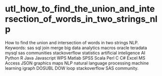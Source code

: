 # utl_how_to_find_the_union_and_intersection_of_words_in_two_strings_nlp
How to find the union and intersection of words in two strings NLP.  Keywords: sas sql join merge big data analytics macros oracle teradata mysql sas communities stackoverflow statistics artificial inteligence AI Python R Java Javascript WPS Matlab SPSS Scala Perl C C# Excel MS Access JSON graphics maps NLP natural language processing machine learning igraph DOSUBL DOW loop stackoverflow SAS community.
